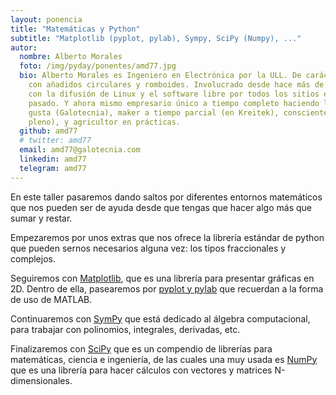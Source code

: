 ```yaml
---
layout: ponencia
title: "Matemáticas y Python"
subtitle: "Matplotlib (pyplot, pylab), Sympy, SciPy (Numpy), ..."
autor:
  nombre: Alberto Morales
  foto: /img/pyday/ponentes/amd77.jpg
  bio: Alberto Morales es Ingeniero en Electrónica por la ULL. De carácter cuadriculado con
    con añadidos circulares y romboides. Involucrado desde hace más de 15 años
    con la difusión de Linux y el software libre por todos los sitios en los que ha
    pasado. Y ahora mismo empresario único a tiempo completo haciendo lo que le
    gusta (Galotecnia), maker a tiempo parcial (en Kreitek), consciente (no muy
    pleno), y agricultor en prácticas.
  github: amd77
  # twitter: amd77
  email: amd77@galotecnia.com
  linkedin: amd77
  telegram: amd77
---
```


En este taller pasaremos dando saltos por diferentes entornos matemáticos que
nos pueden ser de ayuda desde que tengas que hacer algo más que sumar y restar.

Empezaremos por unos extras que nos ofrece la librería estándar de python que
pueden sernos necesarios alguna vez: los tipos fraccionales y complejos.

Seguiremos con [Matplotlib](http://matplotlib.org/), que es una librería para
presentar gráficas en 2D. Dentro de ella, pasearemos por [pyplot y
pylab](http://matplotlib.org/faq/usage_faq.html#matplotlib-pyplot-and-pylab-how-are-they-related)
que recuerdan a la forma de uso de MATLAB.

Continuaremos con [SymPy](http://www.sympy.org/) que está dedicado al álgebra
computacional, para trabajar con polinomios, integrales, derivadas, etc.

Finalizaremos con [SciPy](http://www.scipy.org) que es un compendio de
librerías para matemáticas, ciencia e ingeniería, de las cuales una muy usada
es [NumPy](http://www.numpy.org/) que es una librería para hacer cálculos con
vectores y matrices N-dimensionales.
